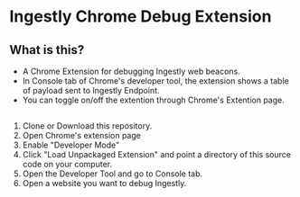 # Ingestly Chrome Debug Extension

## What is this?
- A Chrome Extension for debugging Ingestly web beacons.
- In Console tab of Chrome's developer tool, the extension shows a table of payload sent to Ingestly Endpoint.
- You can toggle on/off the extention through Chrome's Extention page.

## 
1. Clone or Download this repository.
2. Open Chrome's extension page
3. Enable "Developer Mode"
4. Click "Load Unpackaged Extension" and point a directory of this source code on your computer.
5. Open the Developer Tool and go to Console tab.
6. Open a website you want to debug Ingestly.
